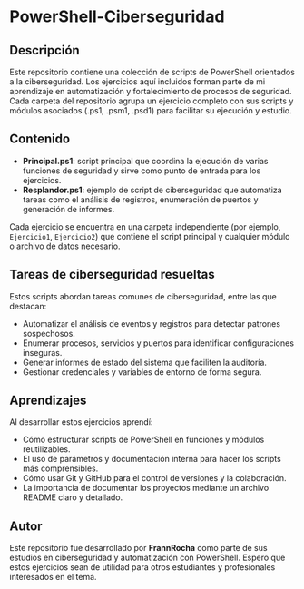 # PowerShell-Ciberseguridad

## Descripción

Este repositorio contiene una colección de scripts de PowerShell orientados a la ciberseguridad. Los ejercicios aquí incluidos forman parte de mi aprendizaje en automatización y fortalecimiento de procesos de seguridad. Cada carpeta del repositorio agrupa un ejercicio completo con sus scripts y módulos asociados (.ps1, .psm1, .psd1) para facilitar su ejecución y estudio.

## Contenido

- **Principal.ps1**: script principal que coordina la ejecución de varias funciones de seguridad y sirve como punto de entrada para los ejercicios.
- **Resplandor.ps1**: ejemplo de script de ciberseguridad que automatiza tareas como el análisis de registros, enumeración de puertos y generación de informes.

Cada ejercicio se encuentra en una carpeta independiente (por ejemplo, `Ejercicio1`, `Ejercicio2`) que contiene el script principal y cualquier módulo o archivo de datos necesario.

## Tareas de ciberseguridad resueltas

Estos scripts abordan tareas comunes de ciberseguridad, entre las que destacan:

- Automatizar el análisis de eventos y registros para detectar patrones sospechosos.
- Enumerar procesos, servicios y puertos para identificar configuraciones inseguras.
- Generar informes de estado del sistema que faciliten la auditoría.
- Gestionar credenciales y variables de entorno de forma segura.

## Aprendizajes

Al desarrollar estos ejercicios aprendí:

- Cómo estructurar scripts de PowerShell en funciones y módulos reutilizables.
- El uso de parámetros y documentación interna para hacer los scripts más comprensibles.
- Cómo usar Git y GitHub para el control de versiones y la colaboración.
- La importancia de documentar los proyectos mediante un archivo README claro y detallado.

## Autor

Este repositorio fue desarrollado por **FrannRocha** como parte de sus estudios en ciberseguridad y automatización con PowerShell. Espero que estos ejercicios sean de utilidad para otros estudiantes y profesionales interesados en el tema.
